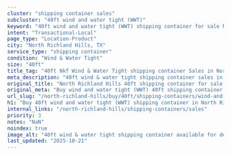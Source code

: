 ```yaml
---
cluster: "shipping container sales"
subcluster: "40ft wind and water tight (WWT)"
keyword: "40ft wind and water tight (WWT) shipping container for sale North Richland Hills, TX"
intent: "Transactional-Local"
page_type: "Location-Product"
city: "North Richland Hills, TX"
service_type: "shipping container"
condition: "Wind & Water Tight"
size: "40ft"
title_tag: "40ft Nkf Wind & Water Tight shipping container Sales in North Richland Hills | LC Container"
meta_description: "40ft wind & water tight shipping container sales in North Richland Hills. Fast delivery, competitive pricing. Serving shipping containers area. Quote ID: SP3. Call (214) 524-4168 for your free quote today."
original_title: "North Richland Hills 40ft shipping container for sale | LC"
original_meta: "Buy wind and water tight (WWT) 40ft shipping container sale with local delivery in North Richland Hills, TX. LC Container — local Since 2003. Request a fast quote today."
url_slug: "/north-richland-hills/buy/40ft/shipping-containers/wind-and-water-tight-wwt"
h1: "Buy 40ft wind and water tight (WWT) shipping container in North Richland Hills"
internal_links: "/north-richland-hills/shipping-containers/sales"
priority: 3
notes: "NaN"
noindex: true
image_alt: "40ft wind & water tight shipping container available for delivery in North Richland Hills"
last_updated: "2025-10-21"
---
```


<!-- TODO: Add unique city/inventory copy, images, and internal links here. -->
